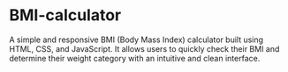 # BMI-calculator
A simple and responsive BMI (Body Mass Index) calculator built using HTML, CSS, and JavaScript. It allows users to quickly check their BMI and determine their weight category with an intuitive and clean interface.
